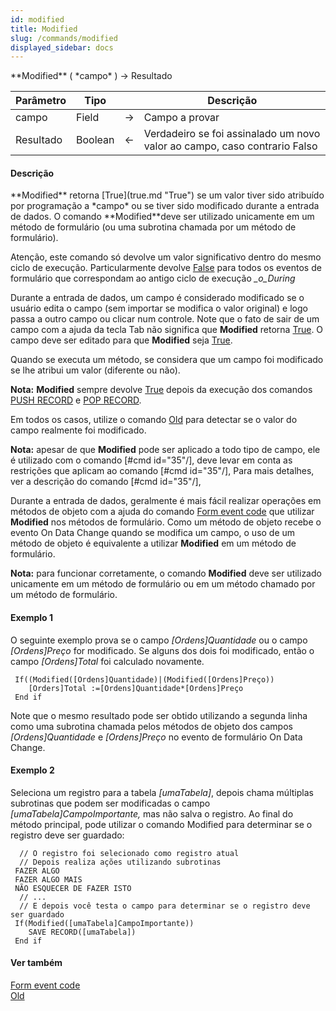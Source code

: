 ```yaml
---
id: modified
title: Modified
slug: /commands/modified
displayed_sidebar: docs
---
```


<!--REF #_command_.Modified.Syntax-->**Modified** ( *campo* ) -> Resultado<!-- END REF-->
<!--REF #_command_.Modified.Params-->
| Parâmetro | Tipo |  | Descrição |
| --- | --- | --- | --- |
| campo | Field | &srarr; | Campo a provar |
| Resultado | Boolean | &larr; | Verdadeiro se foi assinalado um novo valor ao campo, caso contrario Falso |

<!-- END REF-->

#### Descrição 

<!--REF #_command_.Modified.Summary-->**Modified** retorna [True](true.md "True") se um valor tiver sido atribuído por programação a *campo* ou se tiver sido modificado durante a entrada de dados.<!-- END REF--> O comando **Modified**deve ser utilizado unicamente em um método de formulário (ou uma subrotina chamada por um método de formulário).

Atenção, este comando só devolve um valor significativo dentro do mesmo ciclo de execução. Particularmente devolve [False](false.md "False") para todos os eventos de formulário que correspondam ao antigo ciclo de execução *\_o\_During*

Durante a entrada de dados, um campo é considerado modificado se o usuário edita o campo (sem importar se modifica o valor original) e logo passa a outro campo ou clicar num controle. Note que o fato de sair de um campo com a ajuda da tecla Tab não significa que **Modified** retorna [True](true.md "True"). O campo deve ser editado para que **Modified** seja [True](true.md "True").

Quando se executa um método, se considera que um campo foi modificado se lhe atribui um valor (diferente ou não).

**Nota:** **Modified** sempre devolve [True](true.md "True") depois da execução dos comandos [PUSH RECORD](push-record.md) e [POP RECORD](pop-record.md). 

Em todos os casos, utilize o comando [Old](old.md) para detectar se o valor do campo realmente foi modificado.

**Nota:** apesar de que **Modified** pode ser aplicado a todo tipo de campo, ele é utilizado com o comando \[#cmd id="35"/\], deve levar em conta as restrições que aplicam ao comando \[#cmd id="35"/\], Para mais detalhes, ver a descrição do comando \[#cmd id="35"/\],

Durante a entrada de dados, geralmente é mais fácil realizar operações em métodos de objeto com a ajuda do comando [Form event code](form-event-code.md) que utilizar **Modified** nos métodos de formulário. Como um método de objeto recebe o evento On Data Change quando se modifica um campo, o uso de um método de objeto é equivalente a utilizar **Modified** em um método de formulário.

**Nota:** para funcionar corretamente, o comando **Modified** deve ser utilizado unicamente em um método de formulário ou em um método chamado por um método de formulário.

#### Exemplo 1 

O seguinte exemplo prova se o campo *\[Ordens\]Quantidade* ou o campo *\[Ordens\]Preço* for modificado. Se alguns dos dois foi modificado, então o campo *\[Ordens\]Total* foi calculado novamente. 

```4d
 If((Modified([Ordens]Quantidade)|(Modified([Ordens]Preço))
    [Orders]Total :=[Ordens]Quantidade*[Ordens]Preço
 End if
```

Note que o mesmo resultado pode ser obtido utilizando a segunda linha como uma subrotina chamada pelos métodos de objeto dos campos *\[Ordens\]Quantidade* e *\[Ordens\]Preço* no evento de formulário On Data Change.

#### Exemplo 2 

Seleciona um registro para a tabela *\[umaTabela\]*, depois chama múltiplas subrotinas que podem ser modificadas o campo *\[umaTabela\]CampoImportante,* mas não salva o registro. Ao final do método principal, pode utilizar o comando Modified para determinar se o registro deve ser guardado: 

```4d
  // O registro foi selecionado como registro atual
  // Depois realiza ações utilizando subrotinas
 FAZER ALGO
 FAZER ALGO MAIS
 NÃO ESQUECER DE FAZER ISTO
  // ...
  // E depois você testa o campo para determinar se o registro deve ser guardado
 If(Modified([umaTabela]CampoImportante))
    SAVE RECORD([umaTabela])
 End if
```

#### Ver também 

[Form event code](form-event-code.md)  
[Old](old.md)  
